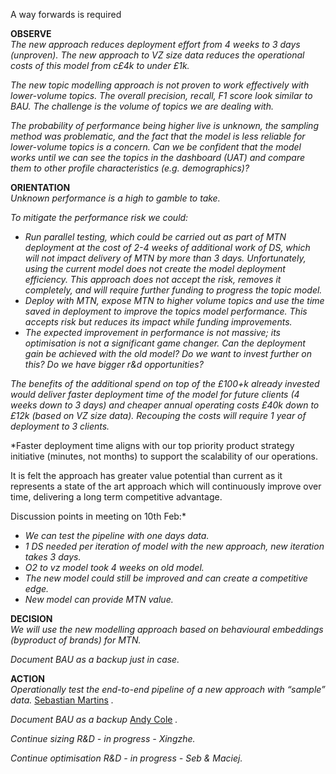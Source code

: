A way forwards is required  

**OBSERVE**  
*The new approach reduces deployment effort from 4 weeks to 3 days (unproven). The new approach to VZ size data reduces the operational costs of this model from c£4k to under £1k.*  

*The new topic modelling approach is not proven to work effectively with lower-volume topics. The overall precision, recall, F1 score look similar to BAU. The challenge is the volume of topics we are dealing with.* 

*The probability of performance being higher live is unknown, the sampling method was problematic, and the fact that the model is less reliable for lower-volume topics is a concern.  Can we be confident that the model works until we can see the topics in the dashboard (UAT) and compare them to other profile characteristics (e.g. demographics)?*

**ORIENTATION**  
*Unknown performance is a high to gamble to take.*

*To mitigate the performance risk we could:*

-  *Run parallel testing, which could be carried out as part of MTN deployment at the cost of 2-4 weeks of additional work of DS, which will not impact delivery of MTN by more than 3 days. Unfortunately, using the current model does not create the model deployment efficiency. This approach does not accept the risk, removes it completely, and will require further funding to progress the topic model.* 
- *Deploy with MTN, expose MTN to higher volume topics and use the time saved in deployment to improve the topics model performance. This accepts risk but reduces its impact while funding improvements.* 
- *The expected improvement in performance is not massive; its optimisation is not a significant game changer. Can the deployment gain be achieved with the old model? Do we want to invest further on this? Do we have bigger r&d opportunities?*

*The benefits of the additional spend on top of the £100+k already invested would deliver faster deployment time of the model for future clients (4 weeks down to 3 days) and cheaper annual operating costs £40k down to £12k (based on VZ size data). Recouping the costs will require 1 year of deployment to 3 clients.*

*Faster deployment time aligns with our top priority product strategy initiative (minutes, not months) to support the scalability of our operations.  
  
It is felt the approach has greater value potential than current as it represents a state of the art approach which will continuously improve over time, delivering a long term competitive advantage.  
  
Discussion points in meeting on 10th Feb:*

- *We can test the pipeline with one days data.* 
- *1 DS needed per iteration of model with the new approach, new iteration takes 3 days.* 
- *O2 to vz model took 4 weeks on old model.*
- *The new model could still be improved and can create a competitive edge.* 
- *New model can provide MTN value.* 

**DECISION**  
*We will use the new modelling approach based on behavioural embeddings (byproduct of brands) for MTN.*

*Document BAU as a backup just in case.*

**ACTION**  
*Operationally test the end-to-end pipeline of a new approach with “sample” data.* [Sebastian Martins](mailto:sebastian.martins@intenthq.com) *.*

*Document BAU as a backup* [Andy Cole](mailto:andy.cole@intenthq.com) *.*

*Continue sizing R&D - in progress - Xingzhe.*

*Continue optimisation R&D - in progress - Seb & Maciej.*